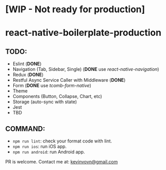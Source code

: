 # [WIP - Not ready for production]
# react-native-boilerplate-production
## TODO:
- Eslint (**DONE**)
- Navigation (Tab, Sidebar, Single) (**DONE** use *react-native-navigation*)
- Redux (**DONE**)
- Restful Async Service Caller with Middleware (**DONE**)
- Form (**DONE** use *tcomb-form-native*)
- Theme
- Components (Button, Collapse, Chart, etc)
- Storage (auto-sync with state)
- Jest
- TBD

## COMMAND:
- `npm run lint`: check your format code with lint.
- `npm run ios`: run iOS app.
- `npm run android`: run Android app.

PR is welcome. Contact me at: kevinvovn@gmail.com
